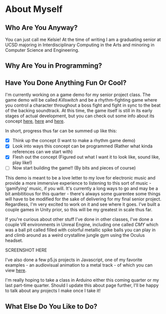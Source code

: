# About Myself
## Who Are You Anyway?

You can just call me Kelsie! At the time of writing I am a graduating senior at UCSD majoring in Interdisciplinary Computing in the Arts and minoring in Computer Science and Engineering.

## Why Are You in Programming?

## Have You Done Anything Fun Or Cool?

I'm currently working on a game demo for my senior project class. The game demo will be called *Killswitch* and be a rhythm-fighting game where you control a character throughout a boss fight and fight in sync to the beat of the backing soundtrack. At this time, the game itself is still in its early stages of actual development, but you can check out some info about its concept [here](https://docs.google.com/document/d/14k8jhXwxxiHjgZUgF6Y7mPiSnR9g2SDsqMfttyQsd-s/edit?usp=sharing), [here](https://docs.google.com/presentation/d/1cUBGJgeRHwT7EjNuaZUIpleSGSjECWKnAgB0DXDKnxU/edit?usp=sharing) and [here](https://docs.google.com/presentation/d/1sHi5L9jnNL1yr6pu1nzAEI0zlmMl8yK5Y3B_1g-F9BY/edit?usp=sharing).

In short, progress thus far can be summed up like this:
- [x] Think up the concept (I want to make a rhythm game demo)
- [x] Look into ways this concept can be programmed (Rather what kinda references can we start with)
- [x] Flesh out the concept (Figured out what I want it to look like, sound like, play like!)
- [ ] Now start building the game!! (By bits and pieces of course)

This demo is meant to be a love letter to my love for electronic music and provide a more immersive experience to listening to this sort of music - 'gamifying' music, if you will. It's currently a long ways to go and may be a bit ambititious for this quarter - there's always some guarentee some things will have to be modified for the sake of delivering for my final senior project. Regardless, I'm very excited to work on it and see where it goes. I've built a couple games in Unity prior, so this will be my greatest in scale thus far.

If you're curious about other stuff I've done in other classes, I've done a couple VR environments in Unreal Engine, including one called *CMY* which was a ball pit called filled with colorful metallic spike balls you can play in and climb around as a weird crystalline jungle gym using the Oculus headset.

SCREENSHOT HERE

I've also done a few p5.js projects in Javascript, one of my favorite examples - an audiovisual animation to a metal track - of which you can view [here](https://editor.p5js.org/kalloyd/sketches/o2Ipy5dX0).

I'm really hoping to take a class in Arduino either this coming quarter or my last part-time quarter. Should I update this about page further, I'll be happy to talk about any projects I make once I take it!

## What Else Do You Like to Do?




